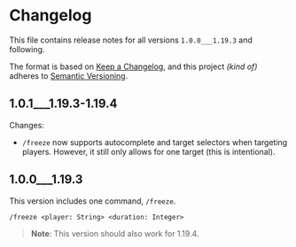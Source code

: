 # Changelog

This file contains release notes for all versions `1.0.0___1.19.3` and following.

The format is based on [Keep a Changelog](https://keepachangelog.com/en/1.0.0/),
and this project _(kind of)_ adheres to [Semantic Versioning](https://semver.org/spec/v2.0.0.html).

## 1.0.1\_\_\_1.19.3-1.19.4

Changes:

- `/freeze` now supports autocomplete and target selectors when targeting players. However, it still only allows for one target (this is intentional).

## 1.0.0\_\_\_1.19.3

This version includes one command, `/freeze`.

`/freeze <player: String> <duration: Integer>`

> **Note**: This version should also work for 1.19.4.
